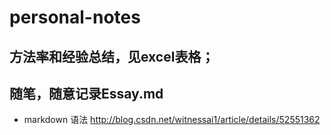 # personal-notes

## 方法率和经验总结，见excel表格；
## 随笔，随意记录Essay.md
- markdown 语法 http://blog.csdn.net/witnessai1/article/details/52551362
